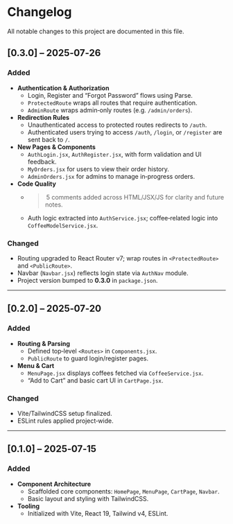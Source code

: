 # Changelog

All notable changes to this project are documented in this file.

## [0.3.0] – 2025‑07‑26
### Added
- **Authentication & Authorization**  
  - Login, Register and “Forgot Password” flows using Parse.  
  - `ProtectedRoute` wraps all routes that require authentication.  
  - `AdminRoute` wraps admin‑only routes (e.g. `/admin/orders`).  
- **Redirection Rules**  
  - Unauthenticated access to protected routes redirects to `/auth`.  
  - Authenticated users trying to access `/auth`, `/login`, or `/register` are sent back to `/`.  
- **New Pages & Components**  
  - `AuthLogin.jsx`, `AuthRegister.jsx`, with form validation and UI feedback.  
  - `MyOrders.jsx` for users to view their order history.  
  - `AdminOrders.jsx` for admins to manage in‑progress orders.  
- **Code Quality**  
  - > 5 comments added across HTML/JSX/JS for clarity and future notes.  
  - Auth logic extracted into `AuthService.jsx`; coffee‑related logic into `CoffeeModelService.jsx`.  

### Changed
- Routing upgraded to React Router v7; wrap routes in `<ProtectedRoute>` and `<PublicRoute>`.  
- Navbar (`Navbar.jsx`) reflects login state via `AuthNav` module.  
- Project version bumped to **0.3.0** in `package.json`.  

---

## [0.2.0] – 2025‑07‑20
### Added
- **Routing & Parsing**  
  - Defined top‑level `<Routes>` in `Components.jsx`.  
  - `PublicRoute` to guard login/register pages.  
- **Menu & Cart**  
  - `MenuPage.jsx` displays coffees fetched via `CoffeeService.jsx`.  
  - “Add to Cart” and basic cart UI in `CartPage.jsx`.  

### Changed
- Vite/TailwindCSS setup finalized.  
- ESLint rules applied project‑wide.

---

## [0.1.0] – 2025‑07‑15
### Added
- **Component Architecture**  
  - Scaffolded core components: `HomePage`, `MenuPage`, `CartPage`, `Navbar`.  
  - Basic layout and styling with TailwindCSS.  
- **Tooling**  
  - Initialized with Vite, React 19, Tailwind v4, ESLint.  
